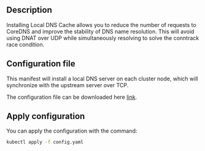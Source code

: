 ## Description

Installing Local DNS Cache allows you to reduce the number of requests to CoreDNS and improve the stability of DNS name resolution. This will avoid using DNAT over UDP while simultaneously resolving to solve the conntrack race condition.

## Configuration file

This manifest will install a local DNS server on each cluster node, which will synchronize with the upstream server over TCP.

The configuration file can be downloaded here <a href="/docs/_docs/ru/main/base/k8s/k8s-network/k8s-localdnscache/assets/config.yaml" download>link</a>.

## Apply configuration

You can apply the configuration with the command:

```bash
kubectl apply -f config.yaml
```
